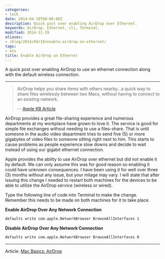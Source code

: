 ```yaml
---
categories:
- tech
date: 2014-04-18T00:00:00Z
description: Quick post over enabling AirDrop over Ethernet.
keywords: AirDrop, Ethernet, cli, Terminal,
modified: 2014-11-19
aliases:
- /blog/2014/04/18/enable-airdrop-on-ethernet/
tags:
- osx
title: Enable AirDrop on Ethernet
---
```


A quick post over enabling AirDrop to use an ethernet connection along with the default wireless connection.

---

> AirDrop helps you share items with others nearby...a quick way to share files wirelessly between two Macs, without having to connect to an existing network.
>
> -- [Apple KB Article](http://support.apple.com/kb/ht4783)

AirDrop provides a great file-sharing experience and numerous departments at my workplace have grown to love it. The service is good for simple file exchanges without needing to use a files-share. That is until someone in the audio video department tries to send five (5) or more gigabytes of video files to someone sitting right next to him. This starts to cause problems as people experience slow downs and decide to wait instead of using our gigabit ethernet connection.

Apple provides the ability to use AirDrop over ethernet but did not enable it by default. We can only assume this was for good reason so enabling it could have unknown consequences. I have been using it for well over three (3) months without any issue, but your milage may vary. I will state that after issuing this change I needed to restart both machines for the devices to be able to utilize the AirDrop service (wireless or wired).

Type the following line of code into Terminal to make the change. Remember this needs to be made on both machines for it to take place.

**Enable AirDrop Over Any Network Connection**
```bash
defaults write com.apple.NetworkBrowser BrowseAllInterfaces 1
```

**Disable AirDrop Over Any Network Connection**
```bash
defaults write com.apple.NetworkBrowser BrowseAllInterfaces 0
```

---

Article:
[Mac Basics: AirDrop](http://support.apple.com/kb/ht4783)
